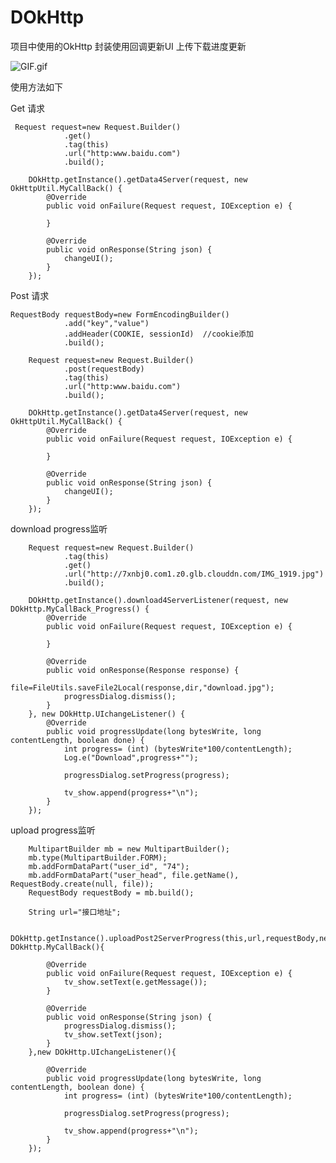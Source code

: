 # DOkHttp
项目中使用的OkHttp 封装使用回调更新UI     上传下载进度更新  


![GIF.gif](https://github.com/Daemon1993/DOkHttp/blob/master/GIF.gif)

使用方法如下

Get  请求

     Request request=new Request.Builder()
                .get()
                .tag(this)
                .url("http:www.baidu.com")
                .build();

        DOkHttp.getInstance().getData4Server(request, new OkHttpUtil.MyCallBack() {
            @Override
            public void onFailure(Request request, IOException e) {

            }

            @Override
            public void onResponse(String json) {
                changeUI();
            }
        });


Post 请求

    RequestBody requestBody=new FormEncodingBuilder()
                .add("key","value")
                .addHeader(COOKIE, sessionId)  //cookie添加
                .build();

        Request request=new Request.Builder()
                .post(requestBody)
                .tag(this)
                .url("http:www.baidu.com")
                .build();

        DOkHttp.getInstance().getData4Server(request, new OkHttpUtil.MyCallBack() {
            @Override
            public void onFailure(Request request, IOException e) {

            }

            @Override
            public void onResponse(String json) {
                changeUI();
            }
        });

download progress监听

        Request request=new Request.Builder()
                .tag(this)
                .get()
                .url("http://7xnbj0.com1.z0.glb.clouddn.com/IMG_1919.jpg")
                .build();

        DOkHttp.getInstance().download4ServerListener(request, new DOkHttp.MyCallBack_Progress() {
            @Override
            public void onFailure(Request request, IOException e) {

            }

            @Override
            public void onResponse(Response response) {
                file=FileUtils.saveFile2Local(response,dir,"download.jpg");
                progressDialog.dismiss();
            }
        }, new DOkHttp.UIchangeListener() {
            @Override
            public void progressUpdate(long bytesWrite, long contentLength, boolean done) {
                int progress= (int) (bytesWrite*100/contentLength);
                Log.e("Download",progress+"");

                progressDialog.setProgress(progress);

                tv_show.append(progress+"\n");
            }
        });


upload  progress监听

        MultipartBuilder mb = new MultipartBuilder();
        mb.type(MultipartBuilder.FORM);
        mb.addFormDataPart("user_id", "74");
        mb.addFormDataPart("user_head", file.getName(), RequestBody.create(null, file));
        RequestBody requestBody = mb.build();

        String url="接口地址";

        DOkHttp.getInstance().uploadPost2ServerProgress(this,url,requestBody,new DOkHttp.MyCallBack(){

            @Override
            public void onFailure(Request request, IOException e) {
                tv_show.setText(e.getMessage());
            }

            @Override
            public void onResponse(String json) {
                progressDialog.dismiss();
                tv_show.setText(json);
            }
        },new DOkHttp.UIchangeListener(){

            @Override
            public void progressUpdate(long bytesWrite, long contentLength, boolean done) {
                int progress= (int) (bytesWrite*100/contentLength);

                progressDialog.setProgress(progress);

                tv_show.append(progress+"\n");
            }
        });

